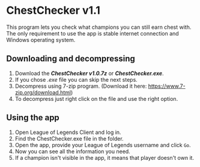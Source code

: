 # ChestChecker v1.1
This program lets you check what champions you can still earn chest with.
The only requirement to use the app is stable internet connection and Windows operating system.

## Downloading and decompressing
1. Download the ***ChestChecker v1.0.7z*** or ***ChestChecker.exe***.
2. If you chose *.exe* file you can skip the next steps.
3. Decompress using 7-zip program. (Download it here: https://www.7-zip.org/download.html)
4. To decompress just right click on the file and use the right option.

## Using the app
1. Open League of Legends Client and log in.
2. Find the ChestChecker.exe file in the folder.
3. Open the app, provide your League of Legends username and click `Go`.
4. Now you can see all the information you need.
5. If a champion isn't visible in the app, it means that player doesn't own it.
